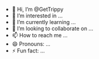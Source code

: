 - 👋 Hi, I’m @GetTrippy
- 👀 I’m interested in ...
- 🌱 I’m currently learning ...
- 💞️ I’m looking to collaborate on ...
- 📫 How to reach me ...
- 😄 Pronouns: ...
- ⚡ Fun fact: ...

<!---
GetTrippy/GetTrippy is a ✨ special ✨ repository because its `README.md` (this file) appears on your GitHub profile.
You can click the Preview link to take a look at your changes.
--->
